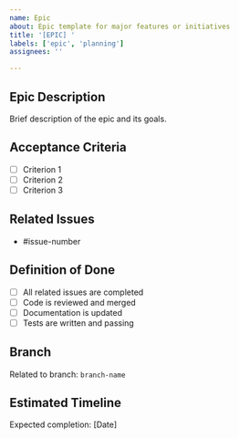 ```yaml
---
name: Epic
about: Epic template for major features or initiatives
title: '[EPIC] '
labels: ['epic', 'planning']
assignees: ''

---
```


## Epic Description
Brief description of the epic and its goals.

## Acceptance Criteria
- [ ] Criterion 1
- [ ] Criterion 2
- [ ] Criterion 3

## Related Issues
- #issue-number

## Definition of Done
- [ ] All related issues are completed
- [ ] Code is reviewed and merged
- [ ] Documentation is updated
- [ ] Tests are written and passing

## Branch
Related to branch: `branch-name`

## Estimated Timeline
Expected completion: [Date]